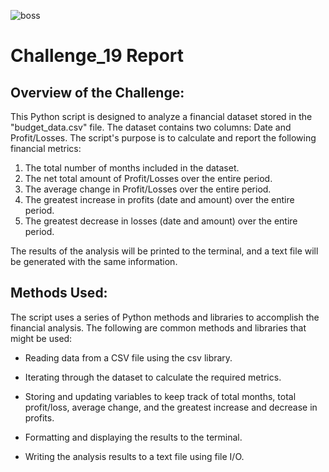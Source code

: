 ![boss](https://github.com/P4RASTOO/Challenge_02/assets/132952512/2d039bec-2d9a-430b-8e4f-efd0ae84e87b)

# Challenge_19 Report
## Overview of the Challenge:
This Python script is designed to analyze a financial dataset stored in the "budget_data.csv" file. The dataset contains two columns: Date and Profit/Losses. The script's purpose is to calculate and report the following financial metrics:

1) The total number of months included in the dataset.
2) The net total amount of Profit/Losses over the entire period.
3) The average change in Profit/Losses over the entire period.
4) The greatest increase in profits (date and amount) over the entire period.
5) The greatest decrease in losses (date and amount) over the entire period.

The results of the analysis will be printed to the terminal, and a text file will be generated with the same information.

## Methods Used:
The script uses a series of Python methods and libraries to accomplish the financial analysis. The following are common methods and libraries that might be used:

* Reading data from a CSV file using the csv library.

* Iterating through the dataset to calculate the required metrics.

* Storing and updating variables to keep track of total months, total profit/loss, average change, and the greatest increase and decrease in profits.

* Formatting and displaying the results to the terminal.

* Writing the analysis results to a text file using file I/O.
